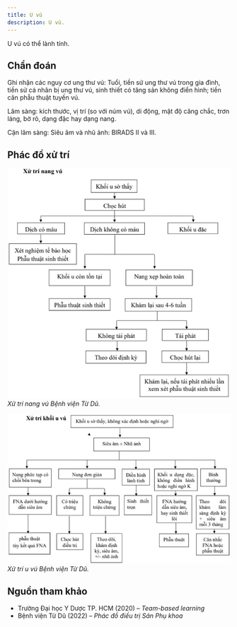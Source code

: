 ```yaml
---
title: U vú
description: U vú.
---
```


U vú có thể lành tính.

## Chẩn đoán

Ghi nhận các nguy cơ ung thư vú: Tuổi, tiền sử ung thư vú trong gia đình, tiền sử cá nhân bị ung thư vú, sinh thiết có tăng sản không điển hình; tiền căn phẫu thuật tuyến vú.

Lâm sàng: kích thước, vị trí (so với núm vú), di động, mật độ căng chắc, trơn láng, bờ rõ, dạng đặc hay dạng nang.

Cận lâm sàng: Siêu âm và nhũ ảnh: BIRADS II và III.

## Phác đồ xử trí

![Xử trí nang vú Bệnh viện Từ Dũ](../../../../assets/phu-khoa/u-vu/xu-tri-nang-vu.jpeg)
_Xử trí nang vú Bệnh viện Từ Dũ._

![Xử trí u vú Bệnh viện Từ Dũ](../../../../assets/phu-khoa/u-vu/xu-tri-khoi-u-vu.jpeg)
_Xử trí u vú Bệnh viện Từ Dũ._

## Nguồn tham khảo

- Trường Đại học Y Dược TP. HCM (2020) – _Team-based learning_
- Bệnh viện Từ Dũ (2022) – _Phác đồ điều trị Sản Phụ khoa_

